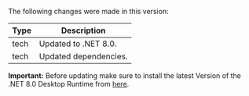The following changes were made in this version:

| Type | Description |
| ---- | ----------- |
| tech | Updated to .NET 8.0. |
| tech | Updated dependencies. |

**Important:** Before updating make sure to install the latest Version of the .NET 8.0 Desktop Runtime from [here](https://dotnet.microsoft.com/en-us/download/dotnet/8.0).

[comment]: # (Use one of the following types: feature, bugfix, tech)